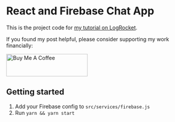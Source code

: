 # React and Firebase Chat App

This is the project code for [my tutorial on LogRocket](https://blog.logrocket.com/how-to-build-chatroom-app-react-firebase/).

If you found my post helpful, please consider supporting my work financially:

<a href="https://www.buymeacoffee.com/zachsnoek" target="_blank"><img src="https://cdn.buymeacoffee.com/buttons/v2/default-violet.png" alt="Buy Me A Coffee" style="height: 60px !important;width: 217px !important;" ></a>

## Getting started

1. Add your Firebase config to `src/services/firebase.js`
2. Run `yarn && yarn start`
